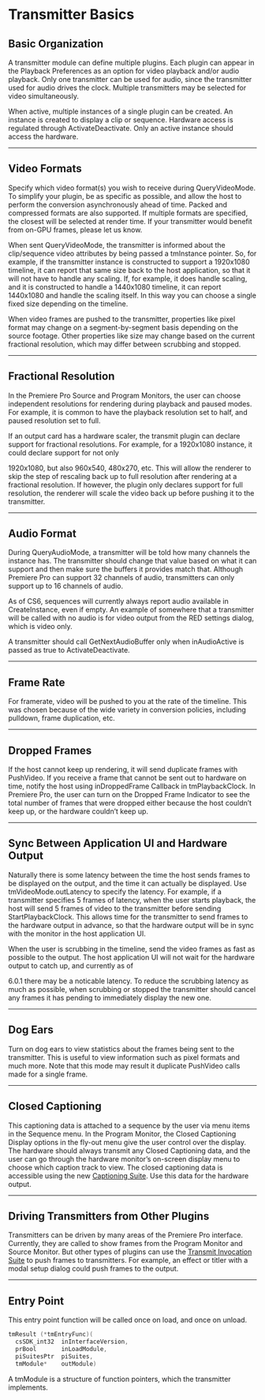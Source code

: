 <a id="transmitters-transmitter-basics"></a>

# Transmitter Basics

## Basic Organization

A transmitter module can define multiple plugins. Each plugin can appear in the Playback Preferences as an option for video playback and/or audio playback. Only one transmitter can be used for audio, since the transmitter used for audio drives the clock. Multiple transmitters may be selected for video simultaneously.

When active, multiple instances of a single plugin can be created. An instance is created to display a clip or sequence. Hardware access is regulated through ActivateDeactivate. Only an active instance should access the hardware.

---

## Video Formats

Specify which video format(s) you wish to receive during QueryVideoMode. To simplify your plugin, be as specific as possible, and allow the host to perform the conversion asynchronously ahead of time. Packed and compressed formats are also supported. If multiple formats are specified, the closest will be selected at render time. If your transmitter would benefit from on-GPU frames, please let us know.

When sent QueryVideoMode, the transmitter is informed about the clip/sequence video attributes by being passed a tmInstance pointer. So, for example, if the transmitter instance is constructed to support a 1920x1080 timeline, it can report that same size back to the host application, so that it will not have to handle any scaling. If, for example, it does handle scaling, and it is constructed to handle a 1440x1080 timeline, it can report 1440x1080 and handle the scaling itself. In this way you can choose a single fixed size depending on the timeline.

When video frames are pushed to the transmitter, properties like pixel format may change on a segment-by-segment basis depending on the source footage. Other properties like size may change based on the current fractional resolution, which may differ between scrubbing and stopped.

---

## Fractional Resolution

In the Premiere Pro Source and Program Monitors, the user can choose independent resolutions for rendering during playback and paused modes. For example, it is common to have the playback resolution set to half, and paused resolution set to full.

If an output card has a hardware scaler, the transmit plugin can declare support for fractional resolutions. For example, for a 1920x1080 instance, it could declare support for not only

1920x1080, but also 960x540, 480x270, etc. This will allow the renderer to skip the step of rescaling back up to full resolution after rendering at a fractional resolution. If however, the plugin only declares support for full resolution, the renderer will scale the video back up before pushing it to the transmitter.

---

## Audio Format

During QueryAudioMode, a transmitter will be told how many channels the instance has. The transmitter should change that value based on what it can support and then make sure the buffers it provides match that. Although Premiere Pro can support 32 channels of audio, transmitters can only support up to 16 channels of audio.

As of CS6, sequences will currently always report audio available in CreateInstance, even if empty. An example of somewhere that a transmitter will be called with no audio is for video output from the RED settings dialog, which is video only.

A transmitter should call GetNextAudioBuffer only when inAudioActive is passed as true to ActivateDeactivate.

---

## Frame Rate

For framerate, video will be pushed to you at the rate of the timeline. This was chosen because of the wide variety in conversion policies, including pulldown, frame duplication, etc.

---

## Dropped Frames

If the host cannot keep up rendering, it will send duplicate frames with PushVideo. If you receive a frame that cannot be sent out to hardware on time, notify the host using inDroppedFrame Callback in tmPlaybackClock. In Premiere Pro, the user can turn on the Dropped Frame Indicator to see the total number of frames that were dropped either because the host couldn’t keep up, or the hardware couldn’t keep up.

---

## Sync Between Application UI and Hardware Output

Naturally there is some latency between the time the host sends frames to be displayed on the output, and the time it can actually be displayed. Use tmVideoMode.outLatency to specify the latency. For example, if a transmitter specifies 5 frames of latency, when the user starts playback, the host will send 5 frames of video to the transmitter before sending StartPlaybackClock. This allows time for the transmitter to send frames to the hardware output in advance, so that the hardware output will be in sync with the monitor in the host application UI.

When the user is scrubbing in the timeline, send the video frames as fast as possible to the output. The host application UI will not wait for the hardware output to catch up, and currently as of

6.0.1 there may be a noticable latency. To reduce the scrubbing latency as much as possible, when scrubbing or stopped the transmitter should cancel any frames it has pending to immediately display the new one.

---

## Dog Ears

Turn on dog ears to view statistics about the frames being sent to the transmitter. This is useful to view information such as pixel formats and much more. Note that this mode may result it duplicate PushVideo calls made for a single frame.

---

## Closed Captioning

This captioning data is attached to a sequence by the user via menu items in the Sequence menu. In the Program Monitor, the Closed Captioning Display options in the fly-out menu give the user control over the display. The hardware should always transmit any Closed Captioning data, and the user can go through the hardware monitor’s on-screen display menu to choose which caption track to view. The closed captioning data is accessible using the new [Captioning Suite](../universals/sweetpea-suites.md#universals-sweetpea-suites-captioning-suite). Use this data for the hardware output.

---

## Driving Transmitters from Other Plugins

Transmitters can be driven by many areas of the Premiere Pro interface. Currently, they are called to show frames from the Program Monitor and Source Monitor. But other types of plugins can use the [Transmit Invocation Suite](suites.md#transmitters-suites-transmit-invocation-suite) to push frames to transmitters. For example, an effect or titler with a modal setup dialog could push frames to the output.

---

## Entry Point

This entry point function will be called once on load, and once on unload.

```cpp
tmResult (*tmEntryFunc)(
  csSDK_int32  inInterfaceVersion,
  prBool       inLoadModule,
  piSuitesPtr  piSuites,
  tmModule*    outModule)
```

A tmModule is a structure of function pointers, which the transmitter implements.
